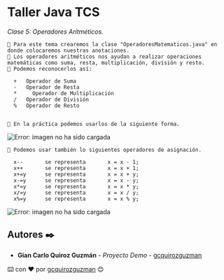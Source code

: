 # Taller Java TCS

_Clase 5: Operadores Aritméticos._

```
📢 Para este tema crearemos la clase "OperadoresMatematicos.java" en donde colocaremos nuestras anotaciones.
📢 Los operadores aritméticos nos ayudan a realizar operaciones matemáticas como suma, resta, multiplicación, división y resto.
📢 Podemos reconocerlos así:

  +	  Operador de Suma
  -	  Operador de Resta
  * 	Operador de Multiplicación
  /	  Operador de División
  %	  Operador de Resto
  
```

```
📢 En la práctica podemos usarlos de la siguiente forma.
```

![Error: imagen no ha sido cargada](https://github.com/gcquirozguzman/java-tcs-202001/blob/Clase-14/imagenes/pagina_14_1.png)

```
📢 Podemos usar también lo siguientes operadores de asignación.

  x-- 		se representa 		x = x - 1;
  x++ 		se representa 		x = x + 1;
  x+=y		se representa 		x = x + y;
  x-=y		se representa 		x = x - y;
  x*=y		se representa 		x = x * y;
  x/=y		se representa 		x = x / y;
  x%=y		se representa 		x = x % y;
```

![Error: imagen no ha sido cargada](https://github.com/gcquirozguzman/java-tcs-202001/blob/Clase-14/imagenes/pagina_14_2.png)

## Autores ✒️

* **Gian Carlo Quiroz Guzmán** - *Proyecto Demo* - [gcquirozguzman](https://github.com/gcquirozguzman)



⌨️ con ❤️ por [gcquirozguzman](https://github.com/gcquirozguzman) 😊

